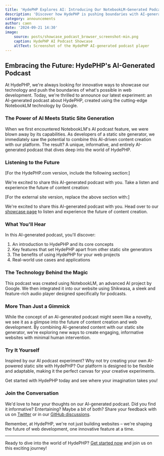 ```yaml
---
title: 'HydePHP Explores AI: Introducing Our NotebookLM-Generated Podcast'
description: 'Discover how HydePHP is pushing boundaries with AI-generated content, featuring our new podcast created by NotebookLM and powered by Shikwasa.'
category: announcements
author: caen
date: '2024-09-21 14:30'
image:
    source: posts/showcase_podcast_browser_screenshot-min.png
    caption: HydePHP AI Podcast Showcase
    altText: Screenshot of the HydePHP AI-generated podcast player
---
```


## Embracing the Future: HydePHP's AI-Generated Podcast

At HydePHP, we're always looking for innovative ways to showcase our technology and push the boundaries of what's possible in web development. Today, we're thrilled to announce our latest experiment: an AI-generated podcast about HydePHP, created using the cutting-edge NotebookLM technology by Google.

### The Power of AI Meets Static Site Generation

When we first encountered NotebookLM's AI podcast feature, we were blown away by its capabilities. As developers of a static site generator, we immediately saw the potential to combine this AI-driven content creation with our platform. The result? A unique, informative, and entirely AI-generated podcast that dives deep into the world of HydePHP.

### Listening to the Future

[For the HydePHP.com version, include the following section:]

We're excited to share this AI-generated podcast with you. Take a listen and experience the future of content creation:

<div id="player" class="mb-4"></div>

<script>
document.addEventListener('DOMContentLoaded', function() {
    const player = new shikwasa.Player({
        container: () => document.getElementById('player'),
        audio: {
            title: 'The Deep Dive: HydePHP',
            artist: 'AI-Generated Podcast',
            cover: 'https://hydephp.com/favicon.ico',
            src: "{{ asset('podcast/introduction.wav') }}",
        },
        chapters: [
            { title: 'Introduction', startTime: 0, endTime: 60 },
            { title: 'Features of HydePHP', startTime: 60, endTime: 180 },
            { title: 'Benefits and Use Cases', startTime: 180, endTime: 300 },
            { title: 'Conclusion', startTime: 300, endTime: 360 },
        ],
        themeColor: '#4A5568',
    });
});
</script>

[For the external site version, replace the above section with:]

We're excited to share this AI-generated podcast with you. Head over to our [showcase page](https://hydephp.com/showcase/podcast) to listen and experience the future of content creation.

### What You'll Hear

In this AI-generated podcast, you'll discover:

1. An introduction to HydePHP and its core concepts
2. Key features that set HydePHP apart from other static site generators
3. The benefits of using HydePHP for your web projects
4. Real-world use cases and applications

### The Technology Behind the Magic

This podcast was created using NotebookLM, an advanced AI project by Google. We then integrated it into our website using Shikwasa, a sleek and feature-rich audio player designed specifically for podcasts.

### More Than Just a Gimmick

While the concept of an AI-generated podcast might seem like a novelty, we see it as a glimpse into the future of content creation and web development. By combining AI-generated content with our static site generator, we're exploring new ways to create engaging, informative websites with minimal human intervention.

### Try It Yourself

Inspired by our AI podcast experiment? Why not try creating your own AI-powered static site with HydePHP? Our platform is designed to be flexible and adaptable, making it the perfect canvas for your creative experiments.

Get started with HydePHP today and see where your imagination takes you!

### Join the Conversation

We'd love to hear your thoughts on our AI-generated podcast. Did you find it informative? Entertaining? Maybe a bit of both? Share your feedback with us on [Twitter](https://twitter.com/hydephp) or in our [GitHub discussions](https://github.com/hydephp/hyde/discussions).

Remember, at HydePHP, we're not just building websites – we're shaping the future of web development, one innovative feature at a time.

---

Ready to dive into the world of HydePHP? [Get started now](https://hydephp.com/docs/1.x/quickstart) and join us on this exciting journey!
